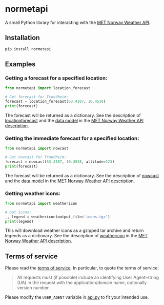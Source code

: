 # normetapi
A small Python library for interacting with the [MET Norway Weather API](https://api.met.no/).

## Installation

```bash
pip install normetapi
```

## Examples

### Getting a forecast for a specified location:

```python
from normetapi import location_forecast

# Get forecast for Trondheim:
forecast = location_forecast(63.4107, 10.4538)
print(forecast)
```

The forecast will be returned as a dictionary. See the description
of [locationforecast](https://api.met.no/weatherapi/locationforecast/2.0/documentation)
and the [data model](https://api.met.no/doc/locationforecast/datamodel)
in the [MET Norway Weather API description](https://api.met.no/).

### Getting the immediate forecast for a specified location:

```python
from normetapi import nowcast

# Get nowcast for Trondheim:
forecast = nowcast(63.4107, 10.4538, altitude=123)
print(forecast)
```

The forecast will be returned as a dictionary. See the description
of [nowcast](https://api.met.no/weatherapi/nowcast/2.0/documentation)
and the [data model](https://api.met.no/doc/locationforecast/datamodel)
in the [MET Norway Weather API description](https://api.met.no/).

### Getting weather icons:

```python
from normetapi import weathericon

# Get icons:
_, legend = weathericon(output_file='icons.tgz')
print(legend)
```

This will download weather icons as a gzipped tar archive
and return legends as a dictionary. See the
description of [weathericon](https://api.met.no/weatherapi/weathericon/2.0/documentation)
in the [MET Norway Weather API description](https://api.met.no/).

## Terms of service

Please read the [terms of service](https://api.met.no/doc/TermsOfService).
In particular, to quote the terms of service:

> All requests must (if possible) include an identifying User Agent-string (UA)
> in the request with the application/domain name, optionally version number.

Please modify the ``USER_AGENT`` variable in [api.py](normetapi/api.py) to fit your
intended use.
